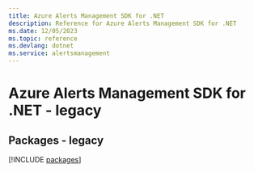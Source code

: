 ```yaml
---
title: Azure Alerts Management SDK for .NET
description: Reference for Azure Alerts Management SDK for .NET
ms.date: 12/05/2023
ms.topic: reference
ms.devlang: dotnet
ms.service: alertsmanagement
---
```

# Azure Alerts Management SDK for .NET - legacy
## Packages - legacy
[!INCLUDE [packages](alerts-management-index.md)]